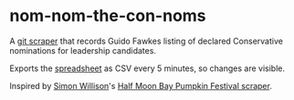# nom-nom-the-con-noms
A [git scraper](https://simonwillison.net/2020/Oct/9/git-scraping/) that records Guido Fawkes listing of declared Conservative nominations for leadership candidates.

Exports the [spreadsheet](https://docs.google.com/spreadsheets/d/1PRufWhh2YAoxPUJEXeVaEOe7rcT1IINOXijeLI6o9Cc/htmlview?pru=AAABhBtpQ1w) as CSV every 5 minutes, so changes are visible.

Inspired by [Simon Willison](https://twitter.com/simonw/)'s [Half Moon Bay Pumpkin Festival scraper](https://github.com/simonw/scrape-hmb-traffic).

